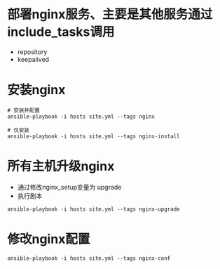 # 部署nginx服务、主要是其他服务通过include_tasks调用
- repository
- keepalived

# 安装nginx
```
# 安装并配置
ansible-playbook -i hosts site.yml --tags nginx

# 仅安装
ansible-playbook -i hosts site.yml --tags nginx-install
```

# 所有主机升级nginx
- 通过修改nginx_setup变量为 upgrade
- 执行剧本
```
ansible-playbook -i hosts site.yml --tags nginx-upgrade
```

# 修改nginx配置
```
ansible-playbook -i hosts site.yml --tags nginx-conf
```